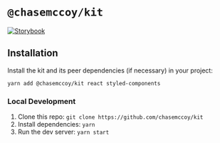 # `@chasemccoy/kit`

[![Storybook](https://github.com/storybooks/press/blob/master/badges/storybook.svg)](https://chs-kit.netlify.com)

## Installation

Install the kit and its peer dependencies (if necessary) in your project:

```
yarn add @chasemccoy/kit react styled-components
```

### Local Development

1. Clone this repo: `git clone https://github.com/chasemccoy/kit`
2. Install dependencies: `yarn`
3. Run the dev server: `yarn start`